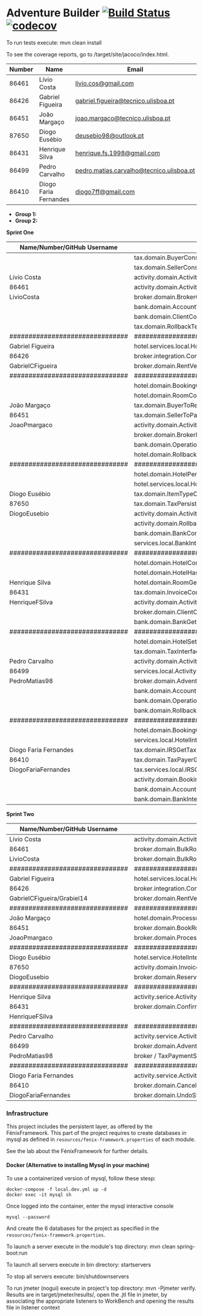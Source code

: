 # Adventure Builder [![Build Status](https://travis-ci.com/tecnico-softeng/es19al_20-project-2019.svg?token=xDPBAaQ2epnFt9PRstYY&branch=master)](https://travis-ci.com/tecnico-softeng/es19al_20-project-2019)[![codecov](https://codecov.io/gh/tecnico-softeng/es19al_20-project-2019/branch/master/graph/badge.svg?token=bB74DA0VHo)](https://codecov.io/gh/tecnico-softeng/es19al_20-project-2019)


To run tests execute: mvn clean install

To see the coverage reports, go to <module name>/target/site/jacoco/index.html.


|   Number   |          Name           |                    Email                   |   GitHub Username  | Group |
| ---------- | ----------------------- | ---------------------------------------    | -------------------| ----- |
|   86461    |    Lívio Costa          |   livio.cos@gmail.com                      |    LivioCosta      |   20  |
|   86426    |    Gabriel Figueira     |   gabriel.figueira@tecnico.ulisboa.pt      |  GabrielCFigueira  |   20  |
|   86451    |    João Margaço         |   joao.margaco@tecnico.ulisboa.pt          |    JoaoPmargaco    |   20  |
|   87650    |    Diogo Eusébio        |   deusebio98@outlook.pt                    |    DiogoEusebio    |   20  |
|   86431    |    Henrique Silva       |   henrique.fs.1998@gmail.com               |   HenriqueFSilva   |   20  |
|   86499    |    Pedro Carvalho       |   pedro.matias.carvalho@tecnico.ulisboa.pt |    PedroMatias98   |   20  |
|   86410    |    Diogo Faria Fernandes|   diogo7ff@gmail.com                       | DiogoFariaFernandes|   20  |

- **Group 1:**
- **Group 2:**

**Sprint One**

| Name/Number/GitHub Username   |                         Files                                       |
| ----------------------------- | ------------------------------------------------------------------- |
|                               | tax.domain.BuyerConstructorTest 			                          |
|                               | tax.domain.SellerConstructorTest                                    |
|  Lívio Costa                  | activity.domain.ActivityMatchAgeMethodTest		                  |
|  86461                        | activity.domain.ActivityOfferMatchDateMethodTest	                  |
|  LivioCosta                   | broker.domain.BrokerConstructorMethodTest		                      |
|                               | bank.domain.AccountWithdrawMethodTest		                          |
|                               | bank.domain.ClientContructorMethodTest		                      |
|                               | tax.domain.RollbackTestAbstractClass                                |
|###############################|################################################|
|  Gabriel Figueira             | hotel.services.local.HotelInterfaceCancelBookingMethodTest          |
|  86426                        | broker.integration.CompleteProcessOfAnAdventureTest                 |
|  GabrielCFigueira             | broker.domain.RentVehicleStateMethodTest 	      	                  |
|###############################|################################################|
|                               | hotel.domain.BookingConstructorTest		                          |
|                               | hotel.domain.RoomConstructorMethodTest                              |
|  João Margaço                 | tax.domain.BuyerToReturnTest              		                  |
|  86451                        | tax.domain.SellerToPayTest                    	                  |
|  JoaoPmargaco                 | activity.domain.ActivityPersistenceTest		                      |
|                               | broker.domain.BrokerPersistenceTest		                          |
|                               | bank.domain.OperationRevertMethodTest 		                      |
|                               | hotel.domain.RollbackTestAbstractClass                              |
|###############################|################################################|
|                               | hotel.domain.HotelPersistenceTest 			                      |
|                               | hotel.services.local.HotelInterfaceReserveRoomMethodTest            |
|  Diogo Eusébio                | tax.domain.ItemTypeConstructorTest		                          |
|  87650                        | tax.domain.TaxPersistentTest                      	              |
|  DiogoEusebio                 | activity.domain.ActivityOfferConstructorMethodTest		          |
|                               | activity.domain.RollbackTestAbstractClass		                      |
|                               | bank.domain.BankConstructorTest		                              |
|                               | services.local.BankInterfaceProcessPaymentMethodTest                |
|###############################|################################################|
|                               | hotel.domain.HotelConstructorTest 			                      |
|                               | hotel.domain.HotelHasVacancyMethodTest                              |
|  Henrique Silva               | hotel.domain.RoomGetBookingMethodTest		                          |
|  86431                        | tax.domain.InvoiceConstructorTest                 	              |
|  HenriqueFSilva               | activity.domain.ActivityProviderConstructorMethodTest		          |
|                               | broker.domain.ClientConstructorMethodTest		                      |
|                               | bank.domain.BankGetAccountMethodTest                                |
|###############################|################################################|
|                               | hotel.domain.HotelSetPriceMethodTest		                          |
|                               | tax.domain.TaxInterfaceSubmitInvoiceTest                            |
|  Pedro Carvalho               | activity.domain.ActivityOfferGetBookingMethodTest		              |
|  86499                        | services.local.ActivityIntefaceGetActivityReservationDataMethodTest |
|  PedroMatias98                | broker.domain.AdventureConstructorMethodTest		                  |
|                               | bank.domain.AccountDepositMethodTest		                          |
|                               | bank.domain.OperationConstructorMethodTest		                  |
|                               | bank.domain.RollbackTestAbstractClass                               |
|###############################|################################################|
|                               | hotel.domain.BookingConflictMethodTest		                      |
|                               | services.local.HotelInterfaceGetRoomBookingDataMethodTest           |
|  Diogo Faria Fernandes        | tax.domain.IRSGetTaxPayerByNIFTest            		              |
|  86410                        | tax.domain.TaxPayerGetTaxesPerYearMethodsTest                       |
|  DiogoFariaFernandes          | tax.services.local.IRSCancelInvoiceMethodTest		                  |
|                               | activity.domain.BookingContructorMethodTest                         |
|                               | bank.domain.AccountConstructorMethodTest	    	                  |
|                               | bank.domain.BankInterfaceGetOperationDataMethodTest                 |


**Sprint Two**

| Name/Number/GitHub Username   |                         Files                                             |
| ----------------------------- | ------------------------------------------------------------------------- |
|  Lívio Costa                  | activity.domain.ActivityOfferHasVacancyMethodTest	                        |
|  86461                        | broker.domain.BulkRoomBookingGetRoomBookingData4TypeMethodTest            |
|  LivioCosta                   | broker.domain.BulkRoomBookingProcessBookingMethodTest                     |
|###############################|################################################|
|  Gabriel Figueira             | hotel.services.local.HotelInterfaceCancelBookingMethodTest                |
|  86426                        | broker.integration.CompleteProcessOfAnAdventureTest                       |
|  GabrielCFigueira/Grabiel14   | broker.domain.RentVehicleStateMethodTest 	      	                        |
|###############################|################################################|
|  João Margaço                 | hotel.domain.ProcessorSubmitBookingMethodTest		                        |
|  86451                        | broker.domain.BookRoomStateMethodTest            	                        |
|  JoaoPmargaco                 | broker.domain.ProcessPaymentStateProcessMethodTest                        |
|###############################|################################################|
|  Diogo Eusébio                | hotel.service.HotelInterfaceBulkBookingMethodTest                         |
|  87650                        | activity.domain.InvoiceProcessorSubmitBookingMethodTest                   |
|  DiogoEusebio                 | broker.domain.ReserveActivityStateProcessMethodTest                       |
|###############################|################################################|
|  Henrique Silva               | activity.serice.ActivityInterfaceCancelReservationMethodTest              |
|  86431                        | broker.domain.ConfirmedStateProcessMethodTest        	                    |
|  HenriqueFSilva               |                                                                           |
|###############################|################################################|
|  Pedro Carvalho               | activity.service.ActivityInterfaceGetActivityReservationDataMethodTest    |
|  86499                        | broker.domain.AdventureSequenceTest                                       |
|  PedroMatias98                | broker / TaxPaymentState    (TO_DO)                                       |
|###############################|################################################|
|  Diogo Faria Fernandes        | activity.service.ActivityInterfaceReserveActivityMethodTest               |
|  86410                        | broker.domain.CancelledStateProcessMethodTest                             |
|  DiogoFariaFernandes          | broker.domain.UndoStateProcessMethodTest                                  |


### Infrastructure

This project includes the persistent layer, as offered by the FénixFramework.
This part of the project requires to create databases in mysql as defined in `resources/fenix-framework.properties` of each module.

See the lab about the FénixFramework for further details.

#### Docker (Alternative to installing Mysql in your machine)

To use a containerized version of mysql, follow these stesp:

```
docker-compose -f local.dev.yml up -d
docker exec -it mysql sh
```

Once logged into the container, enter the mysql interactive console

```
mysql --password
```

And create the 6 databases for the project as specified in
the `resources/fenix-framework.properties`.

To launch a server execute in the module's top directory: mvn clean spring-boot:run

To launch all servers execute in bin directory: startservers

To stop all servers execute: bin/shutdownservers

To run jmeter (nogui) execute in project's top directory: mvn -Pjmeter verify. Results are in target/jmeter/results/, open the .jtl file in jmeter, by associating the appropriate listeners to WorkBench and opening the results file in listener context
